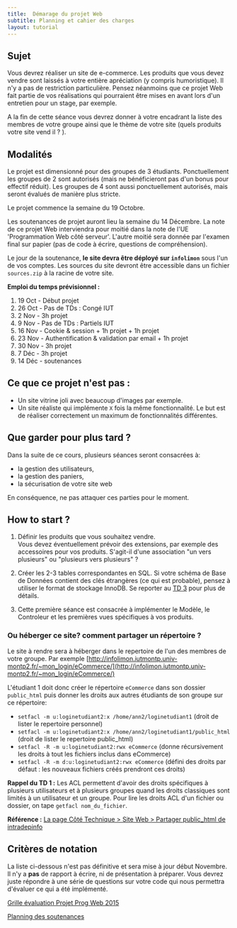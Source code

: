 ```yaml
---
title:  Démarage du projet Web
subtitle: Planning et cahier des charges 
layout: tutorial
---
```


<!-- Dire modalités évaluation sans dossier ni présentation, déposer le site sur infolimon -->
<!-- J'ai fait 60% projet & 40% examen cette année (50/50 l'an dernier) -->

## Sujet

Vous devrez réaliser un site de e-commerce. Les produits que vous devez vendre
sont laissés à votre entière apréciation (y compris humoristique). Il n'y a pas
de restriction particulière.  Pensez néanmoins que ce projet Web fait partie de
vos réalisations qui pourraient être mises en avant lors d'un entretien pour un
stage, par exemple.

A la fin de cette séance vous devrez donner à votre encadrant la liste des
membres de votre groupe ainsi que le thème de votre site (quels produits votre
site vend il ? ).

## Modalités

Le projet est dimensionné pour des groupes de 3 étudiants.  Ponctuellement les
groupes de 2 sont autorisés (mais ne bénéficieront pas d'un bonus pour effectif
réduit).  Les groupes de 4 sont aussi ponctuellement autorisés, mais seront
évalués de manière plus stricte.

Le projet commence la semaine du 19 Octobre.

Les soutenances de projet auront lieu la semaine du 14 Décembre.  La note de ce
projet Web interviendra pour moitié dans la note de l'UE 'Programmation Web côté
serveur'. L'autre moitié sera donnée par l'examen final sur papier (pas de code
à écrire, questions de compréhension).

Le jour de la soutenance, **le site devra être déployé sur `infolimon`** sous
l'un de vos comptes. Les sources du site devront être accessible dans un fichier
`sources.zip` à la racine de votre site.

**Emploi du temps prévisionnel :**

1. 19 Oct - Début projet
1. 26 Oct - Pas de TDs : Congé IUT
1. 2  Nov - 3h projet
1. 9  Nov - Pas de TDs : Partiels IUT
1. 16 Nov - Cookie & session + 1h projet + 1h projet
1. 23 Nov - Authentification & validation par email + 1h projet
1. 30 Nov - 3h projet
1. 7  Déc - 3h projet
1. 14 Déc - soutenances


## Ce que ce projet n'est pas :

* Un site vitrine joli avec beaucoup d'images par exemple. 
* Un site réaliste qui implémente `X` fois la même fonctionnalité.  Le but est
de réaliser correctement un maximum de fonctionnalités différentes.

## Que garder pour plus tard ?

Dans la suite de ce cours, plusieurs séances seront consacrées à: 

* la gestion des utilisateurs,
* la gestion des paniers, 
* la sécurisation de votre site web

En conséquence, ne pas attaquer ces parties pour le moment. 

## How to start ?

1. Définir les produits que vous souhaitez vendre.  
Vous devez éventuellement prévoir des extensions, par exemple des accessoires
pour vos produits.  S'agit-il d'une association "un vers plusieurs" ou
"plusieurs vers plusieurs" ?

2. Créer les 2-3 tables correspondantes en SQL. Si votre schéma de Base de
Données contient des clés étrangères (ce qui est probable), pensez à utiliser le
format de stockage InnoDB. Se reporter au
[TD 3](http://romainlebreton.github.io/ProgWeb-CoteServeur/tutorials/tutorial3.html)
pour plus de détails.

3. Cette première séance est consacrée à implémenter le Modèle, le Controleur et
   les premières vues spécifiques à vos produits.

### Ou héberger ce site? comment partager un répertoire ?

Le site à rendre sera à héberger dans le repertoire de l'un des membres de votre groupe. 
Par exemple [http://infolimon.iutmontp.univ-montp2.fr/~mon_login/eCommerce/](http://infolimon.iutmontp.univ-montp2.fr/~mon_login/eCommerce/)

L'étudiant 1 doit donc créer le répertoire `eCommerce` dans son dossier `public_html`
puis donner les droits aux autres étudiants de son groupe sur ce répertoire:

* `setfacl -m u:loginetudiant2:x /home/ann2/loginetudiant1` (droit de
     lister le repertoire personnel)
* `setfacl -m u:loginetudiant2:x /home/ann2/loginetudiant1/public_html` (droit de
     lister le repertoire public_html)
* `setfacl -R -m u:loginetudiant2:rwx eCommerce` (donne récursivement les droits
à tout les fichiers inclus dans eCommerce)
* `setfacl -R -m d:u:loginetudiant2:rwx eCommerce` (défini des droits par
défaut : les nouveaux fichiers créés prendront ces droits)

**Rappel du TD 1 :** Les ACL permettent d'avoir des droits spécifiques à
   plusieurs utilisateurs et à plusieurs groupes quand les droits classiques
   sont limités à un utilisateur et un groupe. Pour lire les droits ACL d'un
   fichier ou dossier, on tape `getfacl nom_du_fichier`.

**Référence :**
  [La page Côté Technique > Site Web > Partager public_html de intradepinfo](https://iutdepinfo.iutmontp.univ-montp2.fr/index.php/cote-technique/site-web/partager-publichtml)

## Critères de notation

La liste ci-dessous n'est pas définitive et sera mise à jour début Novembre. Il
n'y a **pas** de rapport à écrire, ni de présentation à préparer. Vous devrez
juste répondre à une série de questions sur votre code qui nous permettra
d'évaluer ce qui a été implémenté.

[Grille évaluation Projet Prog Web 2015](https://docs.google.com/spreadsheets/d/1CSC5-27rFoJRAlEbQCamBMf3vY6FASgEtcxIKipgwxk/edit#gid=0)

[Planning des soutenances](https://docs.google.com/spreadsheets/d/1XTz2e8liq8Gzs_ZJTGaZiFozNHHhjwY547SLj12NZiU/edit?usp=sharing)

<!--
### Front-Office 

**Rappel:** le projet portant sur la programmation côté serveur, la partie de la note correspondante au design HTML/CSS est faible. 

1. HTML / CSS valides et séparés
3. Problème d’encodage: problème avec les accents dans les textes fixes ou issues de la BD.
4. W3C (plus de 10 erreurs  / 1-2 erreurs / aucune erreur)
5. Factorisation code (aucune / include header+footer / include content)

Pourquoi les items suivants ?
3. utilisation de `<div>` pour la mise en page
2. CSS responsive


### Gestion des formulaires Formulaire (de contacts ou autre)

2. Vérification des données en HTML5 ou Javascript
3. Vérification des données en PHP
4. Re-Remplissage du formulaire en cas d'erreur de saisie.


### Gestion des  utilisateurs

1. mail confirmation pour l'inscription

2. différents niveaux: admin/users

### Gestion du panier 
1. Cookie 

### Back-office

1. Utilisation des sessions: 
2. Message bienvenue
3. Sécurisation de quelques pages (manuellement)
4. Sécurisation de toutes les pages (automatisé via le controleur)

### CRUD

Produits:
Ajout / Suppression  / Modification

Relations annexes nécesitant une jointure (genre accesoires):
Ajout / Suppression  / Modification

### MVC 

1. Vues liste / liste paginée / détail 

2. Critères visant à évaluer la qualité de votre MVC: (to be completed)

Aucun code HTML hors des vues

Aucun SQL hors du modèle 

### Qualité de la démonstration 

-->

